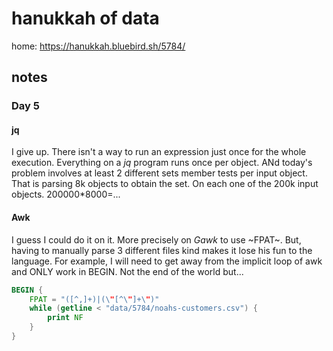 # hanukkah of data

home: https://hanukkah.bluebird.sh/5784/

## notes

### Day 5

#### jq

I give up. There isn't a way to run an expression just once for the whole execution. Everything on a *jq* program runs once per object. ANd today's problem involves at least 2 different sets member tests per input object. That is parsing 8k objects to obtain the set. On each one of the 200k input objects. 200000*8000=...

#### Awk

I guess I could do it on it. More precisely on *Gawk* to use ~FPAT~. But, having to manually parse 3 different files kind makes it lose his fun to the language. For example, I will need to get away from the implicit loop of awk and ONLY work in BEGIN. Not the end of the world but...

``` awk
BEGIN {
    FPAT = "([^,]+)|(\"[^\"]+\")"
    while (getline < "data/5784/noahs-customers.csv") {
        print NF
    }
}
```
